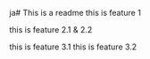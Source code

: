 ja# This is a readme
this is feature 1

[//]: # (Thomas: split feature 2.2 into 2.2 & 2.1)
this is feature 2.1 & 2.2


[//]: # (TODO @Cody Add feature 3 and build two.
        TODO @Thomas split feature 2.2 into feature 2.1 & 2.2)

[//]: # (Cody: Added feature 3 and "Build two" by adding 3.1 & 3.2
        Feature 2 Needed for this.Feature)
this is feature 3.1
this is feature 3.2




